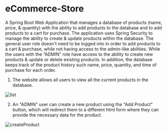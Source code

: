 # eCommerce-Store
A Spring Boot Web Application that manages a database of products (name, price, & quantity) with the ability to add products to the database and to add products to a cart for purchase. The application uses Spring Security to manage the ability to create & update products within the database. The general user role doesn't need to be logged into in order to add products to a cart & purchase, while not having access to the admin-like abilities. While the users with the “ADMIN” role have access to the ability to create new products & update or delete existing products. In addition, the database keeps track of the product history such name, price, quantity, and time of purchase for each order.

1. The website allows all users to view all the current products in the database.

![list](https://user-images.githubusercontent.com/31080342/168953155-1a7c1a43-73f4-4061-b948-44ab85c1ac9f.png)

2. An "ADMIN" user can create a new product using the "Add Product" button, which will redirect them to a different html form where they can provide the necessary data for the product. 
 
![createProduct](https://user-images.githubusercontent.com/31080342/168953267-9ac2c912-c255-472e-9f73-25f36ae0e759.png)
